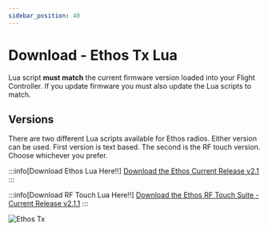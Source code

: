 ```yaml
---
sidebar_position: 40
---
```


# Download - Ethos Tx Lua

Lua script **must match** the current firmware version loaded into your Flight Controller. If you update firmware you must also update the Lua scripts to match.

## Versions

There are two different Lua scripts available for Ethos radios. Either version can be used. First version is text based. The second is the RF touch version. Choose whichever you prefer.

:::info[Download Ethos Lua Here!!]
[Download the Ethos Current Release v2.1](https://github.com/rotorflight/rotorflight-lua-ethos/releases/tag/release%2F2.1.0)
:::

:::info[Download RF Touch Lua Here!!]
[Download the Ethos RF Touch Suite - Current Release v2.1.1](https://github.com/rotorflight/rotorflight-lua-ethos-suite/releases/tag/release%2F2.1.1)
:::

![Ethos Tx](../setup/img/ethos-logo.png)


